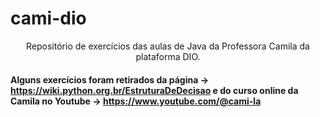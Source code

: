 # cami-dio
<p align="center"> Repositório de exercícios das aulas de Java da Professora Camila da plataforma DIO. </p>

#### Alguns exercícios foram retirados da página -> https://wiki.python.org.br/EstruturaDeDecisao e do curso online da Camila no Youtube -> https://www.youtube.com/@cami-la

